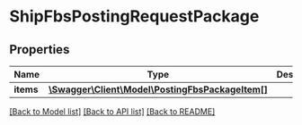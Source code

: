 # ShipFbsPostingRequestPackage

## Properties
Name | Type | Description | Notes
------------ | ------------- | ------------- | -------------
**items** | [**\Swagger\Client\Model\PostingFbsPackageItem[]**](PostingFbsPackageItem.md) |  | [optional] 

[[Back to Model list]](../README.md#documentation-for-models) [[Back to API list]](../README.md#documentation-for-api-endpoints) [[Back to README]](../README.md)


